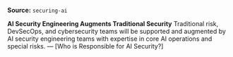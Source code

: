 **Source:** `securing-ai`

**AI Security Engineering Augments Traditional Security**
Traditional risk, DevSecOps, and cybersecurity teams will be supported and augmented by AI security engineering teams with expertise in core AI operations and special risks. — [Who is Responsible for AI Security?]
